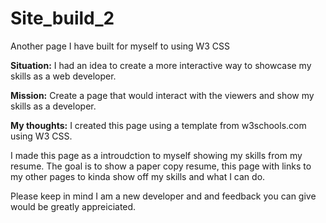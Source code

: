 # Site_build_2
Another page I have built for myself to using W3 CSS

**Situation:** I had an idea to create a more interactive way to showcase my skills as a web developer.

**Mission:** Create a page that would interact with the viewers and show my skills as a developer.

**My thoughts:**
I created this page using a template from w3schools.com using W3 CSS. 

I made this page as a introudction to myself showing my skills from my resume. The goal is to show a paper copy resume, this page with links to my other pages to kinda show off my skills and what I can do.

Please keep in mind I am a new developer and and feedback you can give would be greatly appreiciated.
